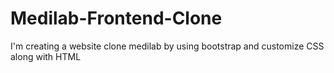 # Medilab-Frontend-Clone
I'm creating a website clone medilab by using bootstrap and customize CSS along with HTML
